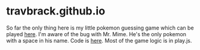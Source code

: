 # travbrack.github.io

So far the only thing here is my little pokemon guessing game which can be played [here](https://travbrack.github.io/whodatpokemon_states/public/index.html). I'm aware of the bug with Mr. Mime. He's the only pokemon with a space in his name. Code is [here](./whodatpokemon_states/public/). Most of the game logic is in play.js.
